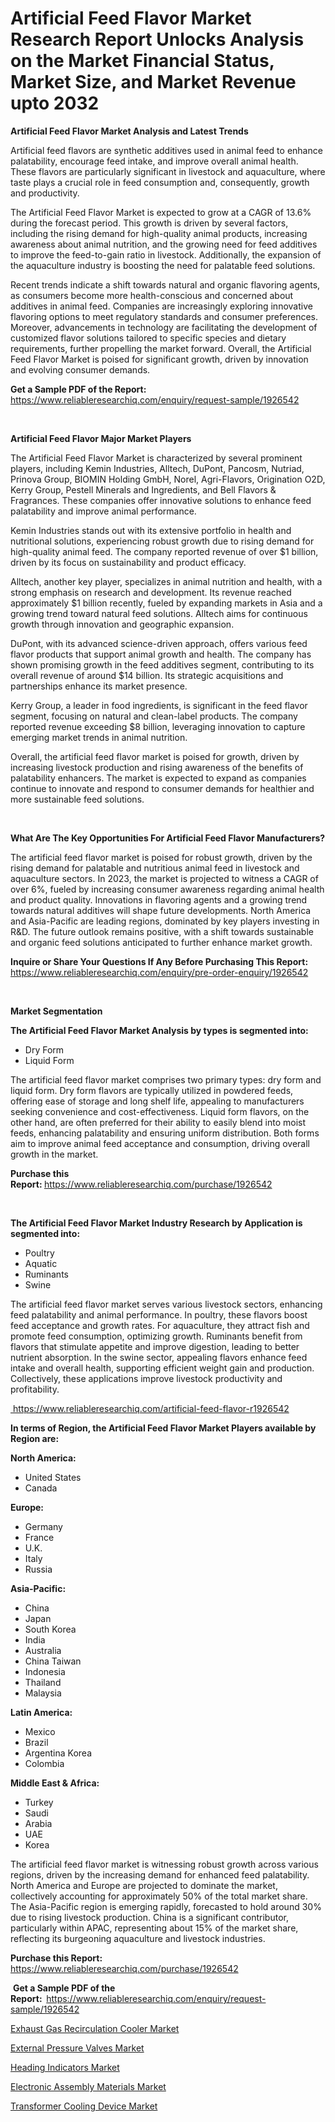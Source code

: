<p><h1>Artificial Feed Flavor Market Research Report Unlocks Analysis on the Market Financial Status, Market Size, and Market Revenue upto 2032</h1></p><p><strong>Artificial Feed Flavor Market Analysis and Latest Trends</strong></p>
<p><p>Artificial feed flavors are synthetic additives used in animal feed to enhance palatability, encourage feed intake, and improve overall animal health. These flavors are particularly significant in livestock and aquaculture, where taste plays a crucial role in feed consumption and, consequently, growth and productivity.</p><p>The Artificial Feed Flavor Market is expected to grow at a CAGR of 13.6% during the forecast period. This growth is driven by several factors, including the rising demand for high-quality animal products, increasing awareness about animal nutrition, and the growing need for feed additives to improve the feed-to-gain ratio in livestock. Additionally, the expansion of the aquaculture industry is boosting the need for palatable feed solutions.</p><p>Recent trends indicate a shift towards natural and organic flavoring agents, as consumers become more health-conscious and concerned about additives in animal feed. Companies are increasingly exploring innovative flavoring options to meet regulatory standards and consumer preferences. Moreover, advancements in technology are facilitating the development of customized flavor solutions tailored to specific species and dietary requirements, further propelling the market forward. Overall, the Artificial Feed Flavor Market is poised for significant growth, driven by innovation and evolving consumer demands.</p></p>
<p><strong>Get a Sample PDF of the Report:&nbsp;</strong> <a href="https://www.reliableresearchiq.com/enquiry/request-sample/1926542?utm_campaign=1906&utm_medium=2&utm_source=Github&utm_content=ia&utm_term=28032025&utm_id=artificial-feed-flavor">https://www.reliableresearchiq.com/enquiry/request-sample/1926542</a></p>
<p>&nbsp;</p>
<p><strong>Artificial Feed Flavor Major Market Players</strong></p>
<p><p>The Artificial Feed Flavor Market is characterized by several prominent players, including Kemin Industries, Alltech, DuPont, Pancosm, Nutriad, Prinova Group, BIOMIN Holding GmbH, Norel, Agri-Flavors, Origination O2D, Kerry Group, Pestell Minerals and Ingredients, and Bell Flavors & Fragrances. These companies offer innovative solutions to enhance feed palatability and improve animal performance.</p><p>Kemin Industries stands out with its extensive portfolio in health and nutritional solutions, experiencing robust growth due to rising demand for high-quality animal feed. The company reported revenue of over $1 billion, driven by its focus on sustainability and product efficacy.</p><p>Alltech, another key player, specializes in animal nutrition and health, with a strong emphasis on research and development. Its revenue reached approximately $1 billion recently, fueled by expanding markets in Asia and a growing trend toward natural feed solutions. Alltech aims for continuous growth through innovation and geographic expansion.</p><p>DuPont, with its advanced science-driven approach, offers various feed flavor products that support animal growth and health. The company has shown promising growth in the feed additives segment, contributing to its overall revenue of around $14 billion. Its strategic acquisitions and partnerships enhance its market presence.</p><p>Kerry Group, a leader in food ingredients, is significant in the feed flavor segment, focusing on natural and clean-label products. The company reported revenue exceeding $8 billion, leveraging innovation to capture emerging market trends in animal nutrition.</p><p>Overall, the artificial feed flavor market is poised for growth, driven by increasing livestock production and rising awareness of the benefits of palatability enhancers. The market is expected to expand as companies continue to innovate and respond to consumer demands for healthier and more sustainable feed solutions.</p></p>
<p>&nbsp;</p>
<p><strong>What Are The Key Opportunities For Artificial Feed Flavor Manufacturers?</strong></p>
<p><p>The artificial feed flavor market is poised for robust growth, driven by the rising demand for palatable and nutritious animal feed in livestock and aquaculture sectors. In 2023, the market is projected to witness a CAGR of over 6%, fueled by increasing consumer awareness regarding animal health and product quality. Innovations in flavoring agents and a growing trend towards natural additives will shape future developments. North America and Asia-Pacific are leading regions, dominated by key players investing in R&D. The future outlook remains positive, with a shift towards sustainable and organic feed solutions anticipated to further enhance market growth.</p></p>
<p><strong>Inquire or Share Your Questions If Any Before Purchasing This Report:</strong> <a href="https://www.reliableresearchiq.com/enquiry/pre-order-enquiry/1926542?utm_campaign=1906&utm_medium=2&utm_source=Github&utm_content=ia&utm_term=28032025&utm_id=artificial-feed-flavor">https://www.reliableresearchiq.com/enquiry/pre-order-enquiry/1926542</a></p>
<p>&nbsp;</p>
<p><strong>Market Segmentation</strong></p>
<p><strong>The Artificial Feed Flavor Market Analysis by types is segmented into:</strong></p>
<p><ul><li>Dry Form</li><li>Liquid Form</li></ul></p>
<p><p>The artificial feed flavor market comprises two primary types: dry form and liquid form. Dry form flavors are typically utilized in powdered feeds, offering ease of storage and long shelf life, appealing to manufacturers seeking convenience and cost-effectiveness. Liquid form flavors, on the other hand, are often preferred for their ability to easily blend into moist feeds, enhancing palatability and ensuring uniform distribution. Both forms aim to improve animal feed acceptance and consumption, driving overall growth in the market.</p></p>
<p><strong>Purchase this Report:&nbsp;</strong><a href="https://www.reliableresearchiq.com/purchase/1926542?utm_campaign=1906&utm_medium=2&utm_source=Github&utm_content=ia&utm_term=28032025&utm_id=artificial-feed-flavor">https://www.reliableresearchiq.com/purchase/1926542</a></p>
<p>&nbsp;</p>
<p><strong>The Artificial Feed Flavor Market Industry Research by Application is segmented into:</strong></p>
<p><ul><li>Poultry</li><li>Aquatic</li><li>Ruminants</li><li>Swine</li></ul></p>
<p><p>The artificial feed flavor market serves various livestock sectors, enhancing feed palatability and animal performance. In poultry, these flavors boost feed acceptance and growth rates. For aquaculture, they attract fish and promote feed consumption, optimizing growth. Ruminants benefit from flavors that stimulate appetite and improve digestion, leading to better nutrient absorption. In the swine sector, appealing flavors enhance feed intake and overall health, supporting efficient weight gain and production. Collectively, these applications improve livestock productivity and profitability.</p></p>
<p><a href="https://www.reliableresearchiq.com/artificial-feed-flavor-r1926542?utm_campaign=1906&utm_medium=2&utm_source=Github&utm_content=ia&utm_term=28032025&utm_id=artificial-feed-flavor">&nbsp;https://www.reliableresearchiq.com/artificial-feed-flavor-r1926542</a></p>
<p><strong>In terms of Region, the Artificial Feed Flavor Market Players available by Region are:</strong></p>
<p>
    <p> <strong> North America: </strong>
        <ul>
            <li>United States</li>
            <li>Canada</li>
        </ul>
        </p> 
    <p> <strong> Europe: </strong>
        <ul>
            <li>Germany</li>
            <li>France</li>
            <li>U.K.</li>
            <li>Italy</li>
            <li>Russia</li>
        </ul>
        </p> 
    <p> <strong> Asia-Pacific: </strong>
        <ul>
            <li>China</li>
            <li>Japan</li>
            <li>South Korea</li>
            <li>India</li>
            <li>Australia</li>
            <li>China Taiwan</li>
            <li>Indonesia</li>
            <li>Thailand</li>
            <li>Malaysia</li>
        </ul>
        </p> 
    <p> <strong> Latin America: </strong>
        <ul>
            <li>Mexico</li>
            <li>Brazil</li>
            <li>Argentina Korea</li>
            <li>Colombia</li>
        </ul>
        </p> 
    <p> <strong> Middle East & Africa: </strong>
        <ul>
            <li>Turkey</li>
            <li>Saudi</li>
            <li>Arabia</li>
            <li>UAE</li>
            <li>Korea</li>
        </ul>
    </p>
    </p>
<p><p>The artificial feed flavor market is witnessing robust growth across various regions, driven by the increasing demand for enhanced feed palatability. North America and Europe are projected to dominate the market, collectively accounting for approximately 50% of the total market share. The Asia-Pacific region is emerging rapidly, forecasted to hold around 30% due to rising livestock production. China is a significant contributor, particularly within APAC, representing about 15% of the market share, reflecting its burgeoning aquaculture and livestock industries.</p></p>
<p><strong>Purchase this Report: </strong><a href="https://www.reliableresearchiq.com/purchase/1926542?utm_campaign=1906&utm_medium=2&utm_source=Github&utm_content=ia&utm_term=28032025&utm_id=artificial-feed-flavor">https://www.reliableresearchiq.com/purchase/1926542</a></p>
<p>&nbsp;<strong>Get a Sample PDF of the Report:&nbsp;&nbsp;</strong><a href="https://www.reliableresearchiq.com/enquiry/request-sample/1926542?utm_campaign=1906&utm_medium=2&utm_source=Github&utm_content=ia&utm_term=28032025&utm_id=artificial-feed-flavor">https://www.reliableresearchiq.com/enquiry/request-sample/1926542</a></p>
<p><strong></strong></p>
<p><p><a href="https://github.com/rakowpleetj1/Market-Research-Report-List-1/blob/main/exhaust-gas-recirculation-cooler-market.md?utm_campaign=1906&utm_medium=2&utm_source=Github&utm_content=ia&utm_term=28032025&utm_id=artificial-feed-flavor">Exhaust Gas Recirculation Cooler Market</a></p><p><a href="https://github.com/laingragle95/Market-Research-Report-List-1/blob/main/external-pressure-valves-market.md?utm_campaign=1906&utm_medium=2&utm_source=Github&utm_content=ia&utm_term=28032025&utm_id=artificial-feed-flavor">External Pressure Valves Market</a></p><p><a href="https://github.com/janotjuljo/Market-Research-Report-List-1/blob/main/heading-indicators-market.md?utm_campaign=1906&utm_medium=2&utm_source=Github&utm_content=ia&utm_term=28032025&utm_id=artificial-feed-flavor">Heading Indicators Market</a></p><p><a href="https://github.com/uripeachrii/Market-Research-Report-List-1/blob/main/electronic-assembly-materials-market.md?utm_campaign=1906&utm_medium=2&utm_source=Github&utm_content=ia&utm_term=28032025&utm_id=artificial-feed-flavor">Electronic Assembly Materials Market</a></p><p><a href="https://github.com/buenayankobl/Market-Research-Report-List-1/blob/main/transformer-cooling-device-market.md?utm_campaign=1906&utm_medium=2&utm_source=Github&utm_content=ia&utm_term=28032025&utm_id=artificial-feed-flavor">Transformer Cooling Device Market</a></p></p>